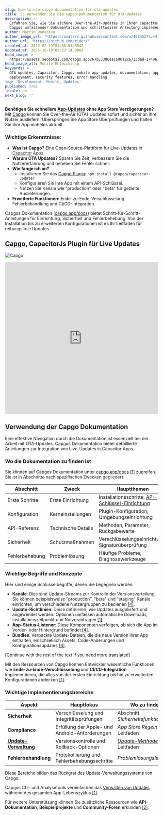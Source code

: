 ```yaml
---
slug: how-to-use-capgo-documentation-for-ota-updates
title: So verwenden Sie die Capgo-Dokumentation für OTA-Updates
description: >-
  Erfahren Sie, wie Sie sichere Over-the-Air-Updates in Ihren Capacitor-Apps mit
  Capgos umfassender Dokumentation und schrittweiser Anleitung implementieren.
author: Martin Donadieu
author_image_url: 'https://avatars.githubusercontent.com/u/4084527?v=4'
author_url: 'https://github.com/riderx'
created_at: 2025-02-19T03:56:01.854Z
updated_at: 2025-10-10T02:23:14.000Z
head_image: >-
  https://assets.seobotai.com/capgo.app/67b53306eac600a2c6713dad-1740671704703.jpg
head_image_alt: Mobile Entwicklung
keywords: >-
  OTA updates, Capacitor, Capgo, mobile app updates, documentation, app
  deployment, security features, error handling
tag: 'Development, Mobile, Updates'
published: true
locale: de
next_blog: ''
---
```

**Benötigen Sie schnellere [App-Updates](https://capgo.app/plugins/capacitor-updater/) ohne App Store Verzögerungen?** Mit [Capgo](https://capgo.app/) können Sie Over-the-Air (OTA) Updates sofort und sicher an Ihre Nutzer ausliefern. Überspringen Sie App Store Überprüfungen und halten Sie Ihre App mühelos aktuell.

### Wichtige Erkenntnisse:

-   **Was ist Capgo?** Eine Open-Source-Plattform für Live-Updates in [Capacitor](https://capacitorjs.com/) Apps.
-   **Warum OTA Updates?** Sparen Sie Zeit, verbessern Sie die Nutzererfahrung und beheben Sie Fehler schnell.
-   **Wie fange ich an?**
    -   Installieren Sie das [Capgo Plugin](https://capgo.app/plugins/): `npm install @capgo/capacitor-updater`
    -   Konfigurieren Sie Ihre App mit einem API-Schlüssel.
    -   Nutzen Sie Kanäle wie "production" oder "beta" für gezielte Auslieferungen.
-   **Erweiterte Funktionen:** Ende-zu-Ende-Verschlüsselung, Fehlerbehandlung und CI/CD-Integration.

Capgos Dokumentation ([capgo.app/docs](https://capgo.app/docs)) bietet Schritt-für-Schritt-Anleitungen für Einrichtung, Sicherheit und Fehlerbehebung. Von der Installation bis zu erweiterten Konfigurationen ist es Ihr Leitfaden für reibungslose Updates.

## [Capgo](https://capgo.app/), CapacitorJs Plugin für Live Updates

![Capgo](https://mars-images.imgix.net/seobot/screenshots/capgo.app-26aea05b7e2e737b790a9becb40f7bc5-2025-02-19.jpg?auto=compress)

<iframe src="https://www.youtube.com/embed/NzXXKoyhTIo" aria-label="YouTube video player" frameborder="0" allow="accelerometer; autoplay; clipboard-write; encrypted-media; gyroscope; picture-in-picture; web-share" referrerpolicy="strict-origin-when-cross-origin" style="width: 100%; height: 500px;" allowfullscreen></iframe>

## Verwendung der Capgo Dokumentation

Eine effektive Navigation durch die Dokumentation ist essenziell bei der Arbeit mit OTA-Updates. Capgos Dokumentation bietet detaillierte Anleitungen zur Integration von Live-Updates in Capacitor Apps.

### Wo die Dokumentation zu finden ist

Sie können auf Capgos Dokumentation unter [capgo.app/docs](https://capgo.app/docs) [\[1\]](https://github.com/Cap-go/capacitor-updater) zugreifen. Sie ist in Abschnitte nach spezifischen Zwecken gegliedert:

| **Abschnitt** | **Zweck** | **Hauptthemen** |
| --- | --- | --- |
| Erste Schritte | Erste Einrichtung | Installationsschritte, [API-Schlüssel-Einrichtung](https://capgo.app/docs/webapp/api-keys/) |
| Konfiguration | Kerneinstellungen | Plugin-Konfiguration, Umgebungseinrichtung |
| API-Referenz | Technische Details | Methoden, Parameter, Rückgabewerte |
| Sicherheit | Schutzmaßnahmen | Verschlüsselungseinrichtung, Signaturüberprüfung |
| Fehlerbehebung | Problemlösung | Häufige Probleme, Diagnosewerkzeuge |

### Wichtige Begriffe und Konzepte

Hier sind einige Schlüsselbegriffe, denen Sie begegnen werden:

-   **Kanäle**: Dies sind Update-Streams zur Kontrolle der Versionsverteilung. Sie können beispielsweise "production", "beta" und "staging" Kanäle einrichten, um verschiedene Nutzergruppen zu bedienen [\[4\]](https://www.indeed.com/career-advice/career-development/how-to-write-articles).
-   **Update-Richtlinien**: Diese definieren, wie Updates ausgeliefert und angewendet werden. Optionen umfassen automatische Downloads, Installationszeitpunkt und Nutzerabfragen [\[1\]](https://github.com/Cap-go/capacitor-updater).
-   **App-Status-Listener**: Diese Komponenten verfolgen, ob sich die App im Vorder- oder Hintergrund befindet [\[4\]](https://www.indeed.com/career-advice/career-development/how-to-write-articles).
-   **Bundles**: Verpackte Update-Dateien, die die neue Version Ihrer App enthalten, einschließlich Assets, Code-Änderungen und Konfigurationsupdates [\[4\]](https://www.indeed.com/career-advice/career-development/how-to-write-articles).

[Continue with the rest of the text if you need more translated]

Mit den Ressourcen von Capgo können Entwickler wesentliche Funktionen wie **Ende-zu-Ende-Verschlüsselung** und **CI/CD-Integration** implementieren, die alles von der ersten Einrichtung bis hin zu erweiterten Konfigurationen abdecken [\[1\]](https://github.com/Cap-go/capacitor-updater).

### Wichtige Implementierungsbereiche

| **Aspekt** | **Hauptfokus** | **Wo zu finden** |
| --- | --- | --- |
| **Sicherheit** | Verschlüsselung und Integritätsprüfungen | Abschnitt _Sicherheitsfunktionen_ |
| **Compliance** | Erfüllung der Apple- und Android-Anforderungen | _App Store Regeln_ Leitfaden |
| **[Update-Verwaltung](https://capgo.app/docs/plugin/cloud-mode/manual-update/)** | Versionskontrolle und Rollback-Optionen | _[Update-Methoden](https://capgo.app/docs/plugin/cloud-mode/hybrid-update)_ Leitfaden |
| **Fehlerbehandlung** | Protokollierung und Fehlerbehebungsschritte | _Problemlösungsleitfaden_ |

Diese Bereiche bilden das Rückgrat des Update-Verwaltungssystems von Capgo.

Capgos CLI- und Analysetools vereinfachen das [Verwalten von Updates](https://capgo.app/docs/plugin/cloud-mode/manual-update/) während des gesamten App-Lebenszyklus [\[1\]](https://github.com/Cap-go/capacitor-updater).

Für weitere Unterstützung können Sie zusätzliche Ressourcen wie **API-Dokumentation**, **Beispielprojekte** und **Community-Foren** erkunden [\[2\]](https://dev.to/arnosolo/ionic-appflow-live-update-alternative-55c3).
